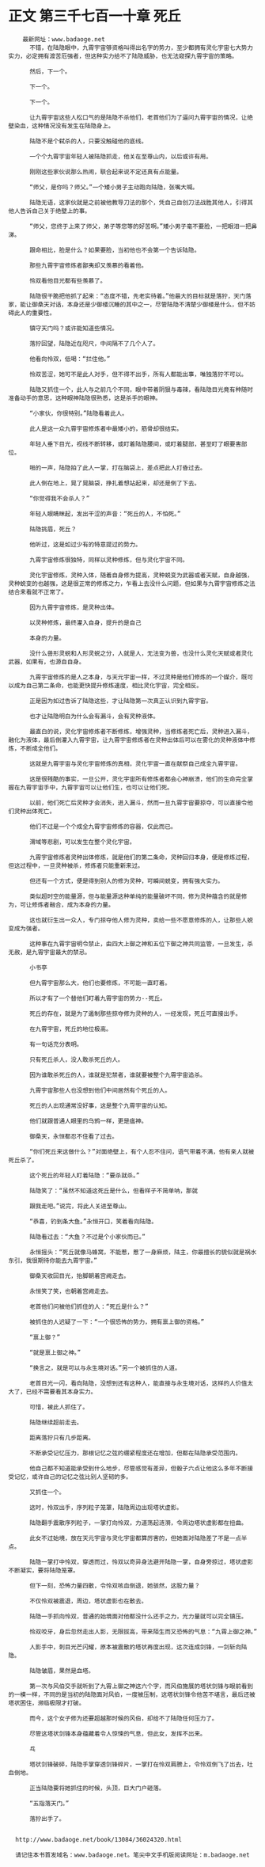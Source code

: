# 正文 第三千七百一十章 死丘
        最新网址：www.badaoge.net
          不错，在陆隐眼中，九霄宇宙够资格叫得出名字的势力，至少都拥有灵化宇宙七大势力实力，必定拥有渡苦厄强者，但这种实力给不了陆隐威胁，也无法窥探九霄宇宙的策略。
      
          然后，下一个。
      
          下一个。
      
          下一个。
      
          让九霄宇宙这些人松口气的是陆隐不杀他们，老首他们为了逼问九霄宇宙的情况，让绝壁染血，这种情况没有发生在陆隐身上。
      
          陆隐不是个弑杀的人，只要没触碰他的底线。
      
          一个个九霄宇宙年轻人被陆隐抓走，他关在至尊山内，以后或许有用。
      
          刚刚这些家伙说那么热闹，联合起来说不定还真有点能量。
      
          “师父，是你吗？师父。”一个矮小男子主动跑向陆隐，张嘴大喊。
      
          陆隐无语，这家伙就是之前被他教导刀法的那个，凭自己自创刀法战胜其他人，引得其他人告诉自己关于绝壁上的事。
      
          “师父，您终于上来了师父，弟子等您等的好苦啊。”矮小男子毫不要脸，一把眼泪一把鼻涕。
      
          跟命相比，脸是什么？如果要脸，当初他也不会第一个告诉陆隐。
      
          那些九霄宇宙修炼者鄙夷却又羡慕的看着他。
      
          怜双看他目光都有些羡慕了。
      
          陆隐很干脆把他抓了起来：“态度不错，先老实待着。”他最大的目标就是落狞，天门落家，能让御桑天对话，本身还是少御楼沉睡的其中之一，尽管陆隐不清楚少御楼是什么，但不妨碍此人的重要性。
      
          镇守天门吗？或许能知道些情况。
      
          落狞回望，陆隐近在咫尺，中间隔不了几个人了。
      
          他看向怜双，低喝：“拦住他。”
      
          怜双苦涩，她可不是此人对手，但不得不出手，所有人都能出事，唯独落狞不可以。
      
          陆隐又抓住一个，此人与之前几个不同，眼中带着阴狠与毒辣，看陆隐目光竟有种随时准备动手的意思，这种眼神陆隐很熟悉，这是杀手的眼神。
      
          “小家伙，你很特别。”陆隐看着此人。
      
          此人是这一众九霄宇宙修炼者中最矮小的，筋骨却很结实。
      
          年轻人垂下目光，视线不断转移，或盯着陆隐腰间，或盯着腿部，甚至盯了眼要害部位。
      
          啪的一声，陆隐拍了此人一掌，打在脑袋上，差点把此人打昏过去。
      
          此人倒在地上，晃了晃脑袋，挣扎着想站起来，却还是倒了下去。
      
          “你觉得我不会杀人？”
      
          年轻人眼睛眯起，发出干涩的声音：“死丘的人，不怕死。”
      
          陆隐挑眉，死丘？
      
          他听过，这是如过少有的特意提过的势力。
      
          九霄宇宙修炼很独特，同样以灵种修炼，但与灵化宇宙不同。
      
          灵化宇宙修炼，灵种入体，随着自身修为提高，灵种蜕变为武器或者天赋，自身越强，灵种蜕变的也越强，这是很正常的修炼之力，乍看上去没什么问题，但如果与九霄宇宙修炼之法结合来看就不正常了。
      
          因为九霄宇宙修炼，是灵种出体。
      
          以灵种修炼，最终灌入自身，提升的是自己
      
          本身的力量。
      
          没什么兽形灵蜕和人形灵蜕之分，人就是人，无法变为兽，也没什么灵化天赋或者灵化武器，如果有，也源自自身。
      
          九霄宇宙修炼的是人之本身，与天元宇宙一样，不过灵种是他们修炼的一个媒介，既可以成为自己第二条命，也能更快提升修炼速度，相比灵化宇宙，完全相反。
      
          正是因为如过告诉了陆隐这些，才让陆隐第一次真正认识到九霄宇宙。
      
          也才让陆隐明白为什么会有漏斗，会有灵种液体。
      
          最直白的说，灵化宇宙修炼者不断修炼，增强灵种，当修炼者死亡后，灵种进入漏斗，融化为液体，最后倒灌入九霄宇宙，让九霄宇宙修炼者在灵种出体后可以在雾化的灵种液体中修炼，不断成全他们。
      
          这就是九霄宇宙与灵化宇宙修炼的真相，灵化宇宙一直在献祭自己成全九霄宇宙。
      
          这是很残酷的事实，一旦公开，灵化宇宙所有修炼者都会心神崩溃，他们的生命完全掌握在九霄宇宙手中，九霄宇宙可以让他们生，也可以让他们死。
      
          以前，他们死亡后灵种才会消失，进入漏斗，然而一旦九霄宇宙要掠夺，可以直接令他们灵种出体死亡。
      
          他们不过是一个个成全九霄宇宙修炼的容器，仅此而已。
      
          渭域等悲剧，可以发生在整个灵化宇宙。
      
          九霄宇宙修炼者灵种出体修炼，就是他们的第二条命，灵种回归本身，便是修炼过程，但这过程中，一旦灵种被杀，修炼者只能重新来过。
      
          但还有一个方式，便是得到别人的修为灵种，可瞬间蜕变，拥有强大实力。
      
          类似超时空的能量源，但与能量源这种单纯的能量破坏不同，修为灵种蕴含的就是修为，可让修炼者融合，成为本身的力量。
      
          这也就衍生出一众人，专门掠夺他人修为灵种，卖给一些不愿意修炼的人，让那些人蜕变成为强者。
      
          这种事在九霄宇宙明令禁止，由四大上御之神和五位下御之神共同监管，一旦发生，杀无赦，是九霄宇宙最大的禁忌。
      
          小书亭
      
          但九霄宇宙那么大，他们也要修炼，不可能一直盯着。
      
          所以才有了一个替他们盯着九霄宇宙的势力--死丘。
      
          死丘的存在，就是为了遏制那些掠夺修为灵种的人，一经发现，死丘可直接出手。
      
          在九霄宇宙，死丘的地位极高。
      
          有一句话充分表明。
      
          只有死丘杀人，没人敢杀死丘的人。
      
          因为谁敢杀死丘的人，谁就是犯禁者，谁就要被整个九霄宇宙追杀。
      
          九霄宇宙那些人也没想到他们中间居然有个死丘的人。
      
          死丘的人出现通常没好事，这是整个九霄宇宙的认知。
      
          他们就跟普通人眼里的乌鸦一样，更是瘟神。
      
          御桑天，永恒都忍不住看了过去。
      
          “你们死丘来这做什么？”对面绝壁上，有个人忍不住问，语气带着不满，他有亲人就被死丘杀了。
      
          这个死丘的年轻人盯着陆隐：“要杀就杀。”
      
          陆隐笑了：“虽然不知道这死丘是什么，但看样子不简单呐，那就
      
          跟我走吧。”说完，将此人关进至尊山。
      
          “恭喜，钓到条大鱼。”永恒开口，笑着看向陆隐。
      
          陆隐看过去：“大鱼？不过是个小家伙而已。”
      
          永恒摇头：“死丘就像马蜂窝，不能惹，惹了一身麻烦，陆主，你最擅长的貌似就是祸水东引，我很期待你能去九霄宇宙。”
      
          御桑天收回目光，抬脚朝着宫阙走去。
      
          永恒笑了笑，也朝着宫阙走去。
      
          老首他们问被他们抓住的人：“死丘是什么？”
      
          被抓住的人迟疑了一下：“一个很恐怖的势力，拥有禀上御的资格。”
      
          “禀上御？”
      
          “就是禀上御之神。”
      
          “换言之，就是可以与永生境对话。”另一个被抓住的人道。
      
          老首目光一闪，看向陆隐，没想到还有这种人，能直接与永生境对话，这样的人价值太大了，已经不需要看其本身实力。
      
          可惜，被此人抓住了。
      
          陆隐继续超前走去。
      
          距离落狞只有几步距离。
      
          不断承受记忆压力，那根记忆之弦的绷紧程度还在增加，但都在陆隐承受范围内。
      
          他自己都不知道能承受到什么地步，尽管感觉有差异，但骰子六点让他这么多年不断接受记忆，或许自己的记忆之弦比别人坚韧的多。
      
          又抓住一个。
      
          这时，怜双出手，序列粒子笼罩，陆隐周边出现塔状虚影。
      
          陆隐翻手震散序列粒子，一掌打向怜双，力道荡起涟漪，令周边塔状虚影都在扭曲。
      
          此女不过始境，放在天元宇宙与灵化宇宙都算厉害的，但她面对陆隐差了不是一点半点。
      
          陆隐一掌打中怜双，穿透而过，怜双以奇异身法避开陆隐一掌，自身旁掠过，塔状虚影不断凝实，要将陆隐笼罩。
      
          但下一刻，恐怖力量四散，令怜双咳血倒退，她骇然，这股力量？
      
          不仅怜双被震退，周边，塔状虚影也在散去。
      
          陆隐一手抓向怜双，普通的始境面对他都没什么还手之力，光力量就可以完全镇压。
      
          怜双咬牙，身后忽然走出人影，无限拔高，带来陌生而又恐怖的气息：“九霄上御之神。”
      
          人影手中，刺目光芒闪耀，原本被震散的塔状再度出现，这次连成剑锋，一剑斩向陆隐。
      
          陆隐皱眉，果然是血塔。
      
          第一次与风伯交手就听到了九霄上御之神这六个字，而风伯施展的塔状剑锋与眼前看到的一模一样，不同的是当初的陆隐面对风伯，一度被压制，这塔状剑锋令他苦不堪言，最后还被塔状困住，濒临极限才打破。
      
          而今，这个女子修为还要超越那时候的风伯，却给不了陆隐任何压力了。
      
          尽管这塔状剑锋本身蕴藏着令人惊悚的气息，但此女，发挥不出来。
      
          乓
      
          塔状剑锋破碎，陆隐手掌穿透剑锋碎片，一掌打在怜双肩膀上，令怜双倒飞了出去，吐血倒地。
      
          正当陆隐要将她抓住的时候，头顶，巨大门户砸落。
      
          “五指落天门。”
      
          落狞出手了。
      
      
      http://www.badaoge.net/book/13084/36024320.html
      
      请记住本书首发域名：www.badaoge.net。笔尖中文手机版阅读网址：m.badaoge.net